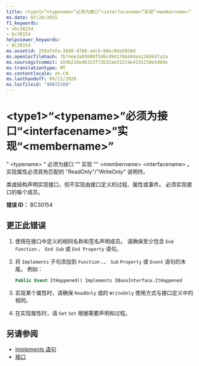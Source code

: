 ```yaml
---
title: <type1>“<typename>”必须为接口“<interfacename>”实现“<membername>”
ms.date: 07/20/2015
f1_keywords:
- vbc30154
- bc30154
helpviewer_keywords:
- BC30154
ms.assetid: 259afdfa-3608-4760-adcb-88ec0da5020d
ms.openlocfilehash: 7b74ee3a05000f5d6cd94176b48dea116b647a2a
ms.sourcegitcommit: d2db216e46323f73b32ae312c9e4135258e5d68e
ms.translationtype: MT
ms.contentlocale: zh-CN
ms.lasthandoff: 09/22/2020
ms.locfileid: "90872169"
---
```

# <a name="type1typename-must-implement-membername-for-interface-interfacename"></a>\<type1>“\<typename>”必须为接口“\<interfacename>”实现“\<membername>”

" \<typename> " 必须为接口 "" 实现 "" \<membername> \<interfacename> 。 实现属性必须具有匹配的 "ReadOnly"/"WriteOnly" 说明符。  
  
 类或结构声明实现接口，但不实现由接口定义的过程、属性或事件。 必须实现接口的每个成员。  
  
 **错误 ID：** BC30154  
  
## <a name="to-correct-this-error"></a>更正此错误  
  
1. 使用在接口中定义的相同名称和签名声明成员。 请确保至少包含 `End Function` 、 `End Sub` 或 `End Property` 语句。  
  
2. 将 `Implements` 子句添加到 `Function` 、、 `Sub` `Property` 或 `Event` 语句的末尾。 例如：  
  
    ```vb  
    Public Event ItHappened() Implements IBaseInterface.ItHappened  
    ```  
  
3. 实现某个属性时，请确保 `ReadOnly` 或的 `WriteOnly` 使用方式与接口定义中的相同。  
  
4. 在实现属性时，请 `Get` `Set` 根据需要声明和过程。  
  
## <a name="see-also"></a>另请参阅

- [Implements 语句](../statements/implements-statement.md)
- [接口](../../programming-guide/language-features/interfaces/index.md)
